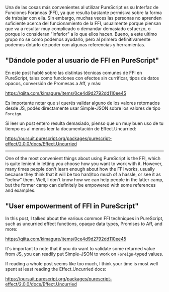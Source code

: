 Una de las cosas más convenientes al utilizar PureScript es su Interfaz de Funciones Foráneas (FFI), ya que resulta bastante permisiva sobre la forma de trabajar con ella. Sin embargo, muchas veces las personas no aprenden suficiente acerca del funcionamiento de la FFI, usualmente porque piensan que va a resultar muy complicado o demandar demasiado esfuerzo, o porque lo consideran "inferior" a lo que ellos hacen. Bueno, a este ultimo grupo no se como podemos ayudarlo, pero al primero definitivamente podemos dotarlo de poder con algunas referencias y herramientas.

## "Dándole poder al usuario de FFI en PureScript"

En este post hablé sobre las distintas técnicas comunes de FFI en PureScript, tales como funciones con efectos sin currificar, tipos de datos opacos, conversión de Promesas a Aff, y más:

<https://qiita.com/kimagure/items/0ce4d9d2792dd110ee45>

Es importante notar que si querés validar alguno de los valores retornados desde JS, podés directamente usar Simple-JSON sobre los valores de tipo `Foreign`.

Si leer un post entero resulta demasiado, pienso que un muy buen uso de tu tiempo es al menos leer la documentación de Effect.Uncurried:

<https://pursuit.purescript.org/packages/purescript-effect/2.0.0/docs/Effect.Uncurried>

---

One of the most convenient things about using PureScript is the FFI, which is quite lenient in letting you choose how you want to work with it. However, many times people don't learn enough about how the FFI works, usually because they think that it will be too hard/too much of a hassle, or see it as "below" them. Well, I don't know how we can help people in the latter camp, but the former camp can definitely be empowered with some references and examples.

## "User empowerment of FFI in PureScript"

In this post, I talked about the various common FFI techniques in PureScript, such as uncurried effect functions, opaque data types, Promises to Aff, and more:

<https://qiita.com/kimagure/items/0ce4d9d2792dd110ee45>

It's important to note that if you do want to validate some returned value from JS, you can readily put Simple-JSON to work on `Foreign`-typed values.

If reading a whole post seems like too much, I think your time is most well spent at least reading the Effect.Uncurried docs:

<https://pursuit.purescript.org/packages/purescript-effect/2.0.0/docs/Effect.Uncurried>

